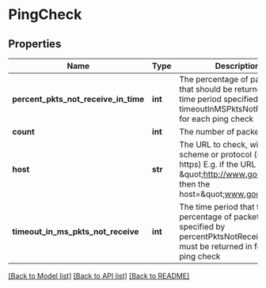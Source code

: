 # PingCheck

## Properties
Name | Type | Description | Notes
------------ | ------------- | ------------- | -------------
**percent_pkts_not_receive_in_time** | **int** | The percentage of packets that should be returned in the time period specified by timeoutInMSPktsNotReceive for each ping check | [optional] 
**count** | **int** | The number of packets to send | [optional] 
**host** | **str** | The URL to check, without the scheme or protocol (e.g http or https) E.g. if the URL is \&quot;http://www.google.com, then the host&#x3D;\&quot;www.google.com\&quot; | 
**timeout_in_ms_pkts_not_receive** | **int** | The time period that the percentage of packets specified by percentPktsNotReceiveInTime must be returned in for each ping check | [optional] 

[[Back to Model list]](../README.md#documentation-for-models) [[Back to API list]](../README.md#documentation-for-api-endpoints) [[Back to README]](../README.md)


